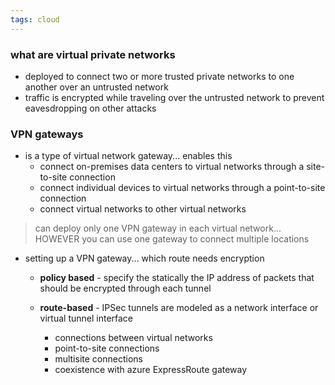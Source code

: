 ```yaml
---
tags: cloud
---
```


### what are virtual private networks
- deployed to connect two or more trusted private networks to one another over an untrusted network
- traffic is encrypted while traveling over the untrusted network to prevent eavesdropping on other attacks

### VPN gateways
- is a type of virtual network gateway... enables this
	- connect on-premises data centers to virtual networks through a site-to-site connection
	- connect individual devices to virtual networks through a point-to-site connection
	- connect virtual networks to other virtual networks

> can deploy only one VPN gateway in each virtual network... HOWEVER you can use one gateway to connect multiple locations

- setting up a VPN gateway... which route needs encryption

	- **policy based** - specify the statically the IP address of packets that should be encrypted through each tunnel

	- **route-based** - IPSec tunnels are modeled as a network interface or virtual tunnel interface
		- connections between virtual networks
		- point-to-site connections
		- multisite connections
		- coexistence with azure ExpressRoute gateway